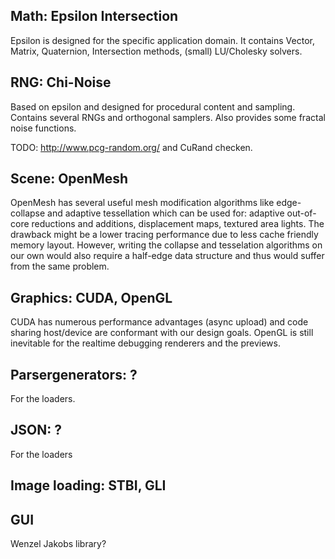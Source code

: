 Math: Epsilon Intersection
-
Epsilon is designed for the specific application domain. It contains
Vector, Matrix, Quaternion, Intersection methods, (small) LU/Cholesky solvers.

RNG: Chi-Noise
-
Based on epsilon and designed for procedural content and sampling. Contains several RNGs and orthogonal samplers.
Also provides some fractal noise functions.

TODO: http://www.pcg-random.org/ and CuRand checken.

Scene: OpenMesh
-
OpenMesh has several useful mesh modification algorithms like edge-collapse and adaptive tessellation which can be used for:
adaptive out-of-core reductions and additions, displacement maps, textured area lights.
The drawback might be a lower tracing performance due to less cache friendly memory layout.
However, writing the collapse and tesselation algorithms on our own would also require a half-edge data structure and thus would suffer from the same problem.

Graphics: CUDA, OpenGL
-
CUDA has numerous performance advantages (async upload) and code sharing host/device are conformant with our design goals.
OpenGL is still inevitable for the realtime debugging renderers and the previews.

Parsergenerators: ?
-
For the loaders.

JSON: ?
-
For the loaders

Image loading: STBI, GLI
-

GUI
-
Wenzel Jakobs library?